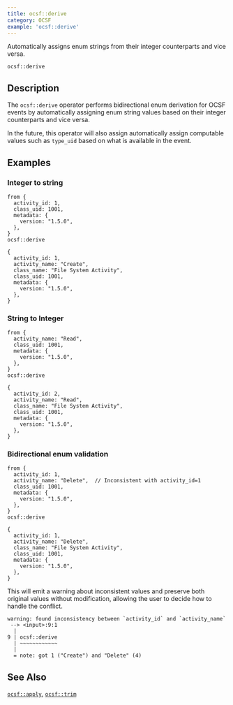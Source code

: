 ```yaml
---
title: ocsf::derive
category: OCSF
example: 'ocsf::derive'
---
```


Automatically assigns enum strings from their integer counterparts and vice
versa.

```tql
ocsf::derive
```

## Description

The `ocsf::derive` operator performs bidirectional enum derivation for OCSF
events by automatically assigning enum string values based on their integer
counterparts and vice versa.

In the future, this operator will also assign automatically assign computable
values such as `type_uid` based on what is available in the event.

## Examples

### Integer to string

```tql
from {
  activity_id: 1,
  class_uid: 1001,
  metadata: {
    version: "1.5.0",
  },
}
ocsf::derive
```
```tql
{
  activity_id: 1,
  activity_name: "Create",
  class_name: "File System Activity",
  class_uid: 1001,
  metadata: {
    version: "1.5.0",
  },
}
```

### String to Integer

```tql
from {
  activity_name: "Read",
  class_uid: 1001,
  metadata: {
    version: "1.5.0",
  },
}
ocsf::derive
```
```tql
{
  activity_id: 2,
  activity_name: "Read",
  class_name: "File System Activity",
  class_uid: 1001,
  metadata: {
    version: "1.5.0",
  },
}
```

### Bidirectional enum validation

```tql
from {
  activity_id: 1,
  activity_name: "Delete",  // Inconsistent with activity_id=1
  class_uid: 1001,
  metadata: {
    version: "1.5.0",
  },
}
ocsf::derive
```
```tql
{
  activity_id: 1,
  activity_name: "Delete",
  class_name: "File System Activity",
  class_uid: 1001,
  metadata: {
    version: "1.5.0",
  },
}
```

This will emit a warning about inconsistent values and preserve both original
values without modification, allowing the user to decide how to handle the
conflict.

```
warning: found inconsistency between `activity_id` and `activity_name`
 --> <input>:9:1
  |
9 | ocsf::derive
  | ~~~~~~~~~~~~
  |
  = note: got 1 ("Create") and "Delete" (4)
```

## See Also

[`ocsf::apply`](/reference/operators/ocsf/apply),
[`ocsf::trim`](/reference/operators/ocsf/trim)
